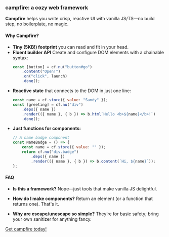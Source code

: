 ### campfire: a cozy web framework

**Campfire** helps you write crisp, reactive UI with vanilla JS/TS—no build step, no boilerplate, no magic.

#### Why Campfire?

- **Tiny (5KB!) footprint** you can read and fit in your head.
- **Fluent builder API** Create and configure DOM elements with a chainable syntax:
  ```js
  const [button] = cf.nu("button#go")
      .content("Open!")
      .on("click", launch)
      .done();
  ```
- **Reactive state** that connects to the DOM in just one line:
  ```js
  const name = cf.store({ value: "Sandy" });
  const [greeting] = cf.nu("div")
      .deps({ name })
      .render(({ name }, { b }) => b.html`Hello <b>${name}</b>!`)
      .done();
  ```
- **Just functions for components:**
  ```js
  // A name badge component
  const NameBadge = () => {
      const name = cf.store({ value: "" });
      return cf.nu("div.badge")
          .deps({ name })
          .render(({ name }, { b }) => b.content(`Hi, ${name}`));
  };
  ```

#### FAQ

- **Is this a framework?** Nope—just tools that make vanilla JS delightful.

- **How do I make components?** Return an element (or a function that returns one). That's it.

- **Why are escape/unescape so simple?** They’re for basic safety; bring your own sanitizer for anything fancy.

[Get campfire today!](/?tab=get)
